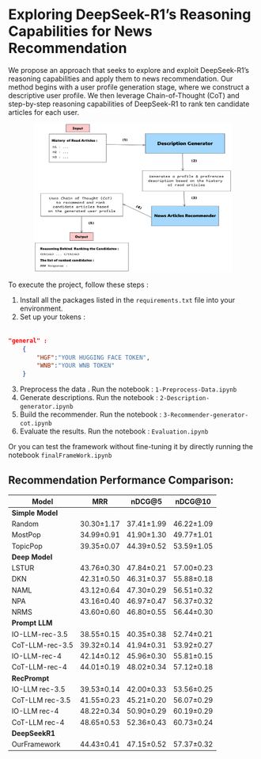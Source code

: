 # Exploring DeepSeek-R1’s Reasoning Capabilities for News Recommendation

We propose an approach that seeks to explore and exploit DeepSeek-R1’s reasoning capabilities and apply them to news recommendation. Our method begins with a user profile generation stage, where we construct a descriptive user profile. We then leverage Chain-of-Thought (CoT) and step-by-step reasoning capabilities of DeepSeek-R1 to rank ten candidate articles for each user.

<p align="center">  
    <img src="Pictures/FrameWorkPIC.png" alt="DeepSeek-R1-Based Proposed Method" width="400" height="300"/>
</p>
To execute the project, follow these steps :

1. Install all the packages listed in the `requirements.txt` file into your environment.
2. Set up your tokens :

```json

"general" :
    {
        "HGF":"YOUR HUGGING FACE TOKEN",
        "WNB":"YOUR WNB TOKEN"
    }

```

3. Preprocess the data . Run the notebook : `1-Preprocess-Data.ipynb`
4. Generate descriptions. Run the notebook : `2-Description-generator.ipynb`
5. Build the recommender. Run the notebook : `3-Recommender-generator-cot.ipynb`
6. Evaluate the results. Run the notebook : `Evaluation.ipynb`

Or you can test the framework without fine-tuning it by directly running the notebook `finalFrameWork.ipynb`

## Recommendation Performance Comparison:

| Model            | MRR        | nDCG@5     | nDCG@10    |
| ---------------- | ---------- | ---------- | ---------- |
| **Simple Model** |            |            |            |
| Random           | 30.30±1.17 | 37.41±1.99 | 46.22±1.09 |
| MostPop          | 34.99±0.91 | 41.90±1.30 | 49.77±1.01 |
| TopicPop         | 39.35±0.07 | 44.39±0.52 | 53.59±1.05 |
| **Deep Model**   |            |            |            |
| LSTUR            | 43.76±0.30 | 47.84±0.21 | 57.00±0.23 |
| DKN              | 42.31±0.50 | 46.31±0.37 | 55.88±0.18 |
| NAML             | 43.12±0.64 | 47.30±0.29 | 56.51±0.32 |
| NPA              | 43.16±0.40 | 46.97±0.47 | 56.37±0.32 |
| NRMS             | 43.60±0.60 | 46.80±0.55 | 56.44±0.30 |
| **Prompt LLM**   |            |            |            |
| IO-LLM-rec-3.5   | 38.55±0.15 | 40.35±0.38 | 52.74±0.21 |
| CoT-LLM-rec-3.5  | 39.32±0.14 | 41.94±0.31 | 53.92±0.27 |
| IO-LLM-rec-4     | 42.14±0.12 | 45.96±0.30 | 55.81±0.15 |
| CoT-LLM-rec-4    | 44.01±0.19 | 48.02±0.34 | 57.12±0.18 |
| **RecPrompt**    |            |            |            |
| IO-LLM rec-3.5   | 39.53±0.14 | 42.00±0.33 | 53.56±0.25 |
| CoT-LLM rec-3.5  | 41.55±0.23 | 45.21±0.20 | 56.07±0.29 |
| IO-LLM rec-4     | 48.22±0.34 | 50.90±0.29 | 60.19±0.29 |
| CoT-LLM rec-4    | 48.65±0.53 | 52.36±0.43 | 60.73±0.24 |
| **DeepSeekR1**   |            |            |            |
| OurFramework     | 44.43±0.41 | 47.15±0.52 | 57.37±0.32 |
